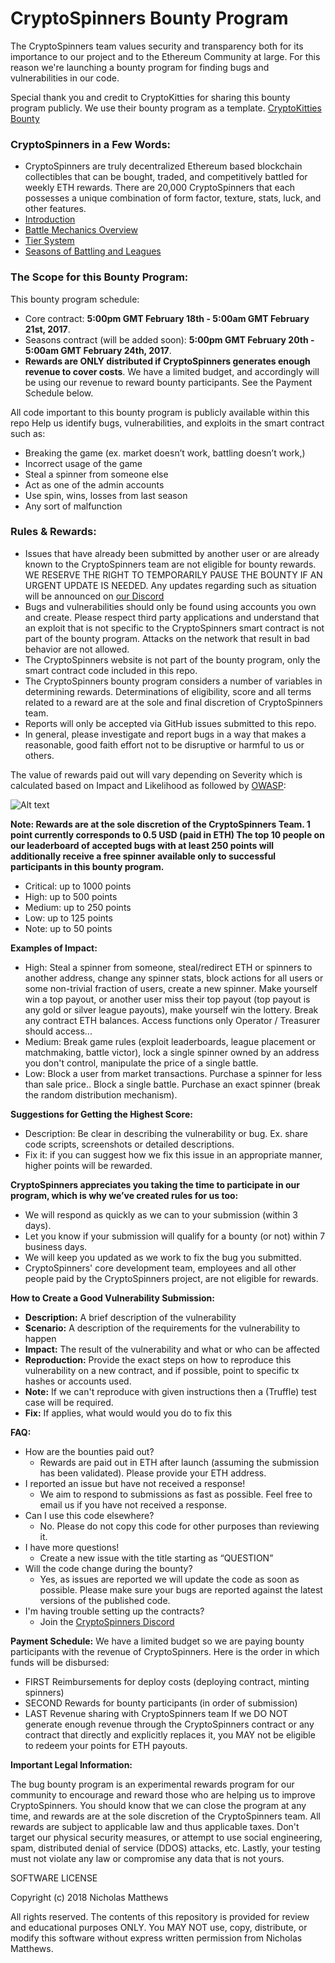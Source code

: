# CryptoSpinners Bounty Program
The CryptoSpinners team values security and transparency both for its importance to our project and to the Ethereum Community at large. For this reason we're launching a bounty program for finding bugs and vulnerabilities in our code.

Special thank you and credit to CryptoKitties for sharing this bounty program publicly. We use their bounty program as a template. [CryptoKitties Bounty](https://github.com/axiomzen/cryptokitties-bounty)

### CryptoSpinners in a Few Words:

- CryptoSpinners are truly decentralized Ethereum based blockchain collectibles that can be bought, traded, and competitively battled for weekly ETH rewards. There are 20,000 CryptoSpinners that each possesses a unique combination of form factor, texture, stats, luck, and other features.
- [Introduction](https://medium.com/@cryptospinners.io/introducing-cryptospinners-collect-trade-and-battle-fidget-spinners-on-the-ethereum-network-2fd8315665f3)
- [Battle Mechanics Overview](https://medium.com/@cryptospinners.io/cryptospinners-battle-mechanics-explained-5d85d7a0163f)
- [Tier System](https://medium.com/@cryptospinners.io/cryptospinners-tier-system-explained-71c149d34493)
- [Seasons of Battling and Leagues](https://medium.com/@cryptospinners.io/cryptospinners-leagues-leaderboards-and-payouts-explained-c7912aa128e4)

### The Scope for this Bounty Program:

This bounty program schedule:
- Core contract: <b>5:00pm GMT February 18th - 5:00am GMT February 21st, 2017</b>.
- Seasons contract (will be added soon): <b>5:00pm GMT February 20th - 5:00am GMT February 24th, 2017</b>.
- **Rewards are ONLY distributed if CryptoSpinners generates enough revenue to cover costs**. We have a limited budget, and accordingly will be using our revenue to reward bounty participants. See the Payment Schedule below.

All code important to this bounty program is publicly available within this repo
Help us identify bugs, vulnerabilities, and exploits in the smart contract such as:
- Breaking the game (ex. market doesn’t work, battling doesn’t work,)
- Incorrect usage of the game
- Steal a spinner from someone else
- Act as one of the admin accounts
- Use spin, wins, losses from last season
- Any sort of malfunction

### Rules & Rewards:

- Issues that have already been submitted by another user or are already known to the CryptoSpinners team are not eligible for bounty rewards. WE RESERVE THE RIGHT TO TEMPORARILY PAUSE THE BOUNTY IF AN URGENT UPDATE IS NEEDED. Any updates regarding such as situation will be announced on [our Discord](https://discord.gg/wbRas2Q)
- Bugs and vulnerabilities should only be found using accounts you own and create. Please respect third party applications and understand that an exploit that is not specific to the CryptoSpinners smart contract is not part of the bounty program. Attacks on the network that result in bad behavior are not allowed.
- The CryptoSpinners website is not part of the bounty program, only the smart contract code included in this repo.
- The CryptoSpinners bounty program considers a number of variables in determining rewards. Determinations of eligibility, score and all terms related to a reward are at the sole and final discretion of CryptoSpinners team.
- Reports will only be accepted via GitHub issues submitted to this repo.
- In general, please investigate and report bugs in a way that makes a reasonable, good faith effort not to be disruptive or harmful to us or others.

The value of rewards paid out will vary depending on Severity which is calculated based on Impact and Likelihood as followed by  [OWASP](https://www.owasp.org/index.php/OWASP_Risk_Rating_Methodology):

![Alt text](https://github.com/axiomzen/cryptokitties-bounty/blob/master/owasp_w600.png)

<b>Note: Rewards are at the sole discretion of the CryptoSpinners Team. 1 point currently corresponds to 0.5 USD (paid in ETH) The top 10 people on our leaderboard of accepted bugs with at least 250 points will additionally receive a free spinner available only to successful participants in this bounty program.</b>

- Critical: up to 1000 points
- High: up to 500 points
- Medium: up to 250 points
- Low: up to 125 points
- Note: up to 50 points

<b> Examples of Impact: </b>
- High: Steal a spinner from someone, steal/redirect ETH or spinners to another address, change any spinner stats, block actions for all users or some non-trivial fraction of users, create a new spinner. Make yourself win a top payout, or another user miss their top payout (top payout is any gold or silver league payouts), make yourself win the lottery. Break any contract ETH balances. Access functions only Operator / Treasurer should access...
- Medium: Break game rules (exploit leaderboards, league placement or matchmaking, battle victor), lock a single spinner owned by an address you don't control, manipulate the price of a single battle.
- Low: Block a user from market transactions. Purchase a spinner for less than sale price.. Block a single battle. Purchase an exact spinner (break the random distribution mechanism).

<b>Suggestions for Getting the Highest Score:</b>
- Description: Be clear in describing the vulnerability or bug. Ex. share code scripts, screenshots or detailed descriptions.
- Fix it: if you can suggest how we fix this issue in an appropriate manner, higher points will be rewarded.

<b>CryptoSpinners appreciates you taking the time to participate in our program, which is why we’ve created rules for us too:</b>  
- We will respond as quickly as we can to your submission (within 3 days).
- Let you know if your submission will qualify for a bounty (or not) within 7 business days.
- We will keep you updated as we work to fix the bug you submitted.
- CryptoSpinners' core development team, employees and all other people paid by the CryptoSpinners project, are not eligible for rewards.

<b>How to Create a Good Vulnerability Submission:</b>
- <b>Description:</b> A brief description of the vulnerability
- <b>Scenario:</b> A description of the requirements for the vulnerability to happen
- <b>Impact:</b> The result of the vulnerability and what or who can be affected
- <b>Reproduction:</b> Provide the exact steps on how to reproduce this vulnerability on a new contract, and if possible, point to specific tx hashes or accounts used.
- <b>Note:</b> If we can't reproduce with given instructions then a (Truffle) test case will be required.
- <b>Fix:</b> If applies, what would would you do to fix this

<b>FAQ:</b>
- How are the bounties paid out?
  - Rewards are paid out in ETH after launch (assuming the submission has been validated). Please provide your ETH address.
- I reported an issue but have not received a response!
  - We aim to respond to submissions as fast as possible. Feel free to email us if you have not received a response.
- Can I use this code elsewhere?
  - No. Please do not copy this code for other purposes than reviewing it.  
- I have more questions!
  - Create a new issue with the title starting as “QUESTION”
- Will the code change during the bounty?
  - Yes, as issues are reported we will update the code as soon as possible. Please make sure your bugs are reported against the latest versions of the published code.
- I'm having trouble setting up the contracts?
  - Join the [CryptoSpinners Discord](https://discord.gg/wbRas2Q)

<b>Payment Schedule:</b>
We have a limited budget so we are paying bounty participants with the revenue of CryptoSpinners. Here is the order in which funds will be disbursed:
- FIRST Reimbursements for deploy costs (deploying contract, minting spinners)
- SECOND Rewards for bounty participants (in order of submission)
- LAST Revenue sharing with CryptoSpinners team
If we DO NOT generate enough revenue through the CryptoSpinners contract or any contract that directly and explicitly
replaces it, you MAY not be eligible to redeem your points for ETH payouts.

<b>Important Legal Information:</b>

The bug bounty program is an experimental rewards program for our community to encourage and reward those who are helping us to improve CryptoSpinners. You should know that we can close the program at any time, and rewards are at the sole discretion of the CryptoSpinners team. All rewards are subject to applicable law and thus applicable taxes. Don't target our physical security measures, or attempt to use social engineering, spam, distributed denial of service (DDOS) attacks, etc. Lastly, your testing must not violate any law or compromise any data that is not yours.

SOFTWARE LICENSE

Copyright (c) 2018 Nicholas Matthews

All rights reserved. The contents of this repository is provided for review and educational purposes ONLY. You MAY NOT use, copy, distribute, or modify this software without express written permission from Nicholas Matthews.
